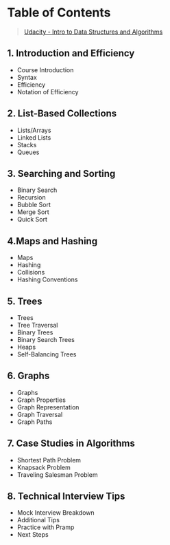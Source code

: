 # Table of Contents

> [Udacity - Intro to Data Structures and Algorithms](https://www.udacity.com/course/data-structures-and-algorithms-in-python--ud513)

## 1. Introduction and Efficiency

- Course Introduction
- Syntax
- Efficiency
- Notation of Efficiency

## 2. List-Based Collections

- Lists/Arrays
- Linked Lists
- Stacks
- Queues

## 3. Searching and Sorting

- Binary Search
- Recursion
- Bubble Sort
- Merge Sort
- Quick Sort

## 4.Maps and Hashing

- Maps
- Hashing
- Collisions
- Hashing Conventions

## 5. Trees

- Trees
- Tree Traversal
- Binary Trees
- Binary Search Trees
- Heaps
- Self-Balancing Trees

## 6. Graphs

- Graphs
- Graph Properties
- Graph Representation
- Graph Traversal
- Graph Paths

## 7. Case Studies in Algorithms

- Shortest Path Problem
- Knapsack Problem
- Traveling Salesman Problem

## 8. Technical Interview Tips

- Mock Interview Breakdown
- Additional Tips
- Practice with Pramp
- Next Steps
